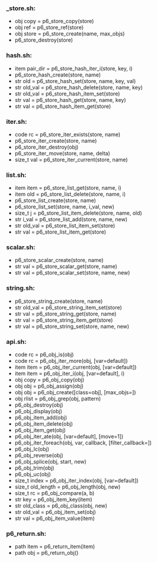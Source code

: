 ### _store.sh:
- obj copy = p6_store_copy(store)
- obj ref = p6_store_ref(store)
- obj store = p6_store_create(name, max_objs)
- p6_store_destroy(store)

### hash.sh:
- item pair_dir = p6_store_hash_iter_i(store, key, i)
- p6_store_hash_create(store, name)
- str old = p6_store_hash_set(store, name, key, val)
- str old_val = p6_store_hash_delete(store, name, key)
- str old_val = p6_store_hash_item_set(store)
- str val = p6_store_hash_get(store, name, key)
- str val = p6_store_hash_item_get(store)

### iter.sh:
- code rc = p6_store_iter_exists(store, name)
- p6_store_iter_create(store, name)
- p6_store_iter_destroy(obj)
- p6_store_iter_move(store, name, delta)
- size_t val = p6_store_iter_current(store, name)

### list.sh:
- item item = p6_store_list_get(store, name, i)
- item old = p6_store_list_delete(store, name, i)
- p6_store_list_create(store, name)
- p6_store_list_set(store, name, i_val, new)
- size_t j = p6_store_list_item_delete(store, name, old)
- str i_val = p6_store_list_add(store, name, new)
- str old_val = p6_store_list_item_set(store)
- str val = p6_store_list_item_get(store)

### scalar.sh:
- p6_store_scalar_create(store, name)
- str val = p6_store_scalar_get(store, name)
- str val = p6_store_scalar_set(store, name, new)

### string.sh:
- p6_store_string_create(store, name)
- str old_val = p6_store_string_item_set(store)
- str val = p6_store_string_get(store, name)
- str val = p6_store_string_item_get(store)
- str val = p6_store_string_set(store, name, new)

### api.sh:
- code rc = p6_obj_is(obj)
- code rc = p6_obj_iter_more(obj, [var=default])
- item item = p6_obj_iter_current(obj, [var=default])
- item item = p6_obj_iter_i(obj, [var=default], i)
- obj copy = p6_obj_copy(obj)
- obj obj = p6_obj_assign(obj)
- obj obj = p6_obj_create([class=obj], [max_objs=])
- obj rlist = p6_obj_grep(obj, pattern)
- p6_obj_destroy(obj)
- p6_obj_display(obj)
- p6_obj_item_add(obj)
- p6_obj_item_delete(obj)
- p6_obj_item_get(obj)
- p6_obj_iter_ate(obj, [var=default], [move=1])
- p6_obj_iter_foreach(obj, var, callback, [filter_callback=])
- p6_obj_lc(obj)
- p6_obj_reverse(obj)
- p6_obj_splice(obj, start, new)
- p6_obj_trim(obj)
- p6_obj_uc(obj)
- size_t index = p6_obj_iter_index(obj, [var=default])
- size_t old_length = p6_obj_length(obj, new)
- size_t rc = p6_obj_compare(a, b)
- str key = p6_obj_item_key(item)
- str old_class = p6_obj_class(obj, new)
- str old_val = p6_obj_item_set(obj)
- str val = p6_obj_item_value(item)

### p6_return.sh:
- path item = p6_return_item(item)
- path obj = p6_return_obj()

